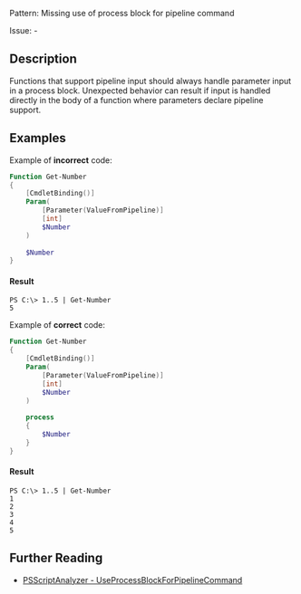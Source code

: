 Pattern: Missing use of process block for pipeline command

Issue: -

## Description

Functions that support pipeline input should always handle parameter input in a process block. Unexpected behavior can result if input is handled directly in the body of a function where parameters declare pipeline support.

## Examples

Example of **incorrect** code:

``` PowerShell
Function Get-Number
{
	[CmdletBinding()]
	Param(
		[Parameter(ValueFromPipeline)]
		[int]
		$Number
	)
	
	$Number
}
```

#### Result

```
PS C:\> 1..5 | Get-Number
5
```

Example of **correct** code:

``` PowerShell
Function Get-Number
{
	[CmdletBinding()]
	Param(
		[Parameter(ValueFromPipeline)]
		[int]
		$Number
	)
	
	process
	{
		$Number
	}
}
```

#### Result

```
PS C:\> 1..5 | Get-Number
1
2
3
4
5
```

## Further Reading

* [PSScriptAnalyzer - UseProcessBlockForPipelineCommand](https://github.com/PowerShell/PSScriptAnalyzer/tree/master/docs/Rules/UseProcessBlockForPipelineCommand.md)